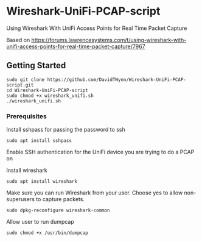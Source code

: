 # Wireshark-UniFi-PCAP-script
Using Wireshark With UniFi Access Points for Real Time Packet Capture

Based on https://forums.lawrencesystems.com/t/using-wireshark-with-unifi-access-points-for-real-time-packet-capture/7967


## Getting Started

```
sudo git clone https://github.com/DavidTWynn/Wireshark-UniFi-PCAP-script.git
cd Wireshark-UniFi-PCAP-script
sudo chmod +x wireshark_unifi.sh
./wireshark_unifi.sh
```

### Prerequisites

Install sshpass for passing the password to ssh
```
sudo apt install sshpass
```

Enable SSH authentication for the UniFi device you are trying to do a PCAP on

Install wireshark
```
sudo apt install wireshark
```

Make sure you can run Wireshark from your user.
Choose yes to allow non-superusers to capture packets.
```
sudo dpkg-reconfigure wireshark-common
```

Allow user to run dumpcap
```
sudo chmod +x /usr/bin/dumpcap
```
